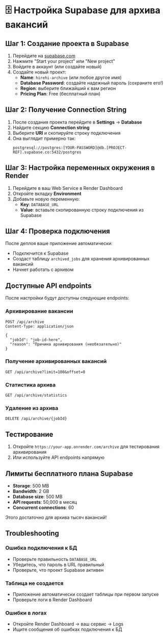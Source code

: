 # 🗄️ Настройка Supabase для архива вакансий

## Шаг 1: Создание проекта в Supabase

1. Перейдите на [supabase.com](https://supabase.com)
2. Нажмите "Start your project" или "New project"
3. Войдите в аккаунт (или создайте новый)
4. Создайте новый проект:
   - **Name**: `hirehi-archive` (или любое другое имя)
   - **Database Password**: создайте надежный пароль (сохраните его!)
   - **Region**: выберите ближайший к вам регион
   - **Pricing Plan**: Free (бесплатный план)

## Шаг 2: Получение Connection String

1. После создания проекта перейдите в **Settings** → **Database**
2. Найдите секцию **Connection string**
3. Выберите **URI** и скопируйте строку подключения
4. Она выглядит примерно так:
   ```
   postgresql://postgres:[YOUR-PASSWORD]@db.[PROJECT-REF].supabase.co:5432/postgres
   ```

## Шаг 3: Настройка переменных окружения в Render

1. Перейдите в ваш Web Service в Render Dashboard
2. Откройте вкладку **Environment**
3. Добавьте новую переменную:
   - **Key**: `DATABASE_URL`
   - **Value**: вставьте скопированную строку подключения из Supabase

## Шаг 4: Проверка подключения

После деплоя ваше приложение автоматически:
- Подключится к Supabase
- Создаст таблицу `archived_jobs` для хранения архивированных вакансий
- Начнет работать с архивом

## Доступные API endpoints

После настройки будут доступны следующие endpoints:

### Архивирование вакансии
```http
POST /api/archive
Content-Type: application/json

{
  "jobId": "job-id-here",
  "reason": "Причина архивирования (необязательно)"
}
```

### Получение архивированных вакансий
```http
GET /api/archive?limit=100&offset=0
```

### Статистика архива
```http
GET /api/archive/statistics
```

### Удаление из архива
```http
DELETE /api/archive/{jobId}
```

## Тестирование

1. Откройте `https://your-app.onrender.com/archive` для тестирования архивирования
2. Или используйте API endpoints напрямую

## Лимиты бесплатного плана Supabase

- **Storage**: 500 MB
- **Bandwidth**: 2 GB
- **Database size**: 500 MB
- **API requests**: 50,000 в месяц
- **Concurrent connections**: 60

Этого достаточно для архива тысяч вакансий!

## Troubleshooting

### Ошибка подключения к БД
- Проверьте правильность `DATABASE_URL`
- Убедитесь, что пароль в URL правильный
- Проверьте, что проект Supabase активен

### Таблица не создается
- Приложение автоматически создает таблицы при первом запуске
- Проверьте логи в Render Dashboard

### Ошибки в логах
- Откройте Render Dashboard → ваш сервис → Logs
- Ищите сообщения об ошибках подключения к БД
